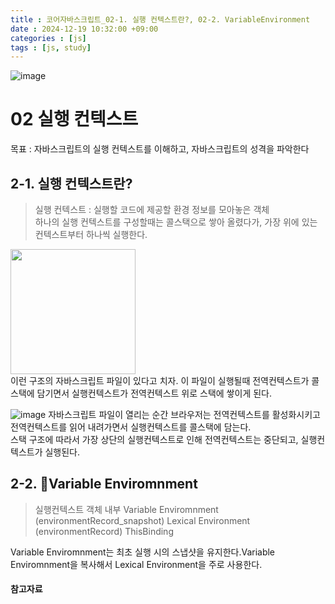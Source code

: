 ```yaml
---
title : 코어자바스크립트_02-1. 실행 컨텍스트란?, 02-2. VariableEnvironment
date : 2024-12-19 10:32:00 +09:00
categories : [js]
tags : [js, study] 
---
```

![image](https://github.com/user-attachments/assets/99796d0c-76c8-4d88-b3a8-22641a8edc94)
# 02 실행 컨텍스트
목표 : 자바스크립트의 실행 컨텍스트를 이해하고, 자바스크립트의 성격을 파악한다
## 2-1. 실행 컨텍스트란?
> 실행 컨텍스트 : 실행할 코드에 제공할 환경 정보를 모아놓은 객체 <br>
> 하나의 실행 컨텍스트를 구성할때는 콜스택으로 쌓아 올렸다가, 가장 위에 있는 컨텍스트부터 하나씩 실행한다.

<img src="https://github.com/user-attachments/assets/0eaec4c2-a7b1-41c3-aa92-100e6a0fdfce" width="200" height="200"/> <br>
이런 구조의 자바스크립트 파일이 있다고 치자. 이 파일이 실행될때 전역컨텍스트가 콜스택에 담기면서 실행컨텍스트가 전역컨텍스트 위로 스택에 쌓이게 된다.

![image](https://github.com/user-attachments/assets/827a81ed-c56a-4e7e-bacc-ddf2ea1d108b)
자바스크립트 파일이 열리는 순간 브라우저는 전역컨텍스트를 활성화시키고 전역컨텍스트를 읽어 내려가면서 실행컨텍스트를 콜스택에 담는다. <br>
스택 구조에 따라서 가장 상단의 실행컨텍스트로 인해 전역컨텍스트는 중단되고, 실행컨텍스트가 실행된다. 


## 2-2. Variable Enviromnment
> 실행컨텍스트 객체 내부
> Variable Enviromnment (environmentRecord_snapshot)
> Lexical Environment (environmentRecord)
> ThisBinding

Variable Enviromnment는 최초 실행 시의 스냅샷을 유지한다.Variable Enviromnment을 복사해서  Lexical Environment을 주로 사용한다.

#### 참고자료
